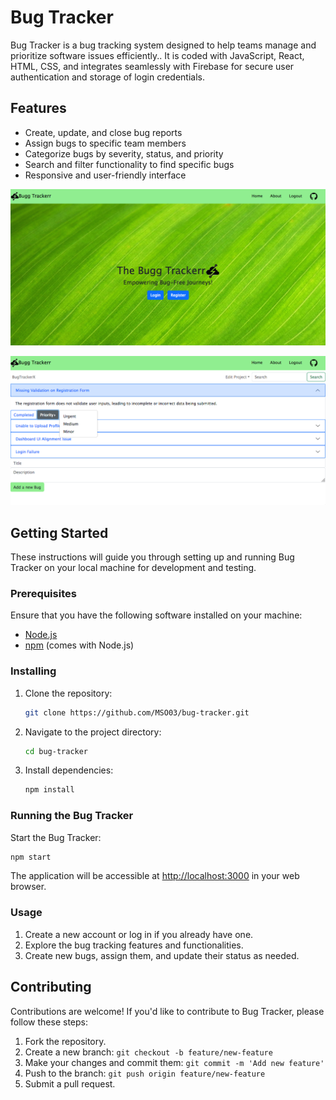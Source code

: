 # Bug Tracker

Bug Tracker is a bug tracking system designed to help teams manage and prioritize software issues efficiently.. It is coded with JavaScript, React, HTML, CSS, and integrates seamlessly with Firebase for secure user authentication and storage of login credentials.

## Features

- Create, update, and close bug reports
- Assign bugs to specific team members
- Categorize bugs by severity, status, and priority
- Search and filter functionality to find specific bugs
- Responsive and user-friendly interface

![Bug Tracker Screenshot 1](src/assets/sample.png)

![Bug Tracker Screenshot 2](src/assets/sample2.png)

## Getting Started

These instructions will guide you through setting up and running Bug Tracker on your local machine for development and testing.

### Prerequisites

Ensure that you have the following software installed on your machine:

- [Node.js](https://nodejs.org/)
- [npm](https://www.npmjs.com/) (comes with Node.js)

### Installing

1. Clone the repository:

   ```bash
   git clone https://github.com/MSO03/bug-tracker.git
   ```

2. Navigate to the project directory:

   ```bash
   cd bug-tracker
   ```

3. Install dependencies:

   ```bash
   npm install
   ```

### Running the Bug Tracker

Start the Bug Tracker:

```bash
npm start
```

The application will be accessible at [http://localhost:3000](http://localhost:3000) in your web browser.

### Usage

1. Create a new account or log in if you already have one.
2. Explore the bug tracking features and functionalities.
3. Create new bugs, assign them, and update their status as needed.

## Contributing

Contributions are welcome! If you'd like to contribute to Bug Tracker, please follow these steps:

1. Fork the repository.
2. Create a new branch: `git checkout -b feature/new-feature`
3. Make your changes and commit them: `git commit -m 'Add new feature'`
4. Push to the branch: `git push origin feature/new-feature`
5. Submit a pull request.
